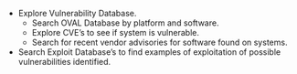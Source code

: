   * Explore Vulnerability Database.
    * Search OVAL Database by platform and software.
    * Explore CVE’s to see if system is vulnerable.
    * Search for recent vendor advisories for software found on systems.
  * Search Exploit Database’s to find examples of exploitation of possible vulnerabilities identified.

